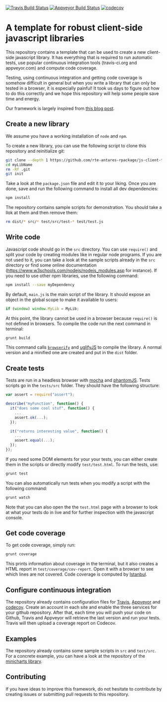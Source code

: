 [![Travis Build Status](https://travis-ci.org/rte-antares-rpackage/js-client-tmpl.svg?branch=master)](https://travis-ci.org/rte-antares-rpackage/js-client-tmpl)
[![Appveyor Build Status](https://ci.appveyor.com/api/projects/status/u2eqak19662etpu6/branch/master?svg=true
)](https://ci.appveyor.com/project/rte-antares-rpackage/js-client-tmpl)
[![codecov](https://codecov.io/gh/rte-antares-rpackage/js-client-tmpl/branch/master/graph/badge.svg)](https://codecov.io/gh/rte-antares-rpackage/js-client-tmpl)

# A template for robust client-side javascript libraries

This repository contains a template that can be used to create a new client-side javascript library. It has everything that is required to run automatic tests, use popular continuous integration tools (travis-ci.org and appveyor.com) and compute code coverage.

Testing, using continuous integration and getting code coverage is somehow difficult in general but when you write a library that can only be tested in a browser, it is especially painful! It took us days to figure out how to do this correctly and we hope this repository will help some people save time and energy.

Our framework is largely inspired from [this blog post](https://blog.engineyard.com/2015/measuring-clientside-javascript-test-coverage-with-istanbul).

## Create a new library
We assume you have a working installation of `node` and `npm`.

To create a new library, you can use the following script to clone this repository and reinitialize git:
```sh
git clone --depth 1 https://github.com/rte-antares-rpackage/js-client-tmpl myLibName
cd myLibName
rm -Rf .git
git init
```
Take a look at the `package.json` file and edit it to your liking. Once you are done, save and run the following command to install all dev dependencies:
```sh
npm install
```

The repository contains sample scripts for demonstration. You should take a llok at them and then remove them:
```sh
rm dist/* src/* test/src/test-* test/test.js
```

## Write code
Javascript code should go in the `src` directory. You can use `require()` and split your code by creating modules like in regular node programs. If you are not used to it, you can take a look at the sample scripts already in the `src` directory or find some online documentation (https://www.w3schools.com/nodejs/nodejs_modules.asp for instance). If you need to use other npm libraries, use the following command:
```sh
npm install --save myDependency
```

By default, `main.js` is the main script of the library. It should expose an object in the global scope to make it available to users:
```js
if (window) window.MyLib = MyLib;
```
At this point, the library cannot be used in a browser because `require()` is not defined in browsers. To compile the code run the next command in terminal:
```sh
grunt build
```
This command calls [`browserify`](http://browserify.org/) and [uglifyJS](https://github.com/mishoo/UglifyJS2) to compile the library. A normal version and a minified one are created and put in the `dist` folder.

## Create tests
Tests are run in a headless browser with [mocha](https://mochajs.org/) and [phantomJS](http://phantomjs.org/). Tests scripts go in the `tests/src` folder. They should have the following structure:

```js
var assert = require("assert");

describe("myFunction", function() {
  it("does some cool stuf", function() {
    ...
    assert.ok(...);
  });

  it("returns interesting value", function() {
    ...
    assert.equal(...);
  });
});
```

If you need some DOM elements for your your tests, you can either create them in the scripts or directly modify `test/test.html`. To run the tests, use:
```sh
grunt test
```
You can also automatically run tests when you modify a script with the following command:
```sh
grunt watch
```
Note that you can also open the the `test.html` page with a browser to look at what your tests do in live and for further inspection with the javascript console.

## Get code coverage
To get code coverage, simply run:
```sh
grunt coverage
```
This prints information about coverage in the terminal, but it also creates a HTML report in `test/coverage/cov-report`. Open it with a browser to see which lines are not covered. Code coverage is computed by [Istanbul](https://github.com/gotwarlost/istanbul).

## Configure continuous integration
The repository already contains configuration files for [Travis](https://travis-ci.org/), [Appveyor](https://www.appveyor.com/) and [codecov](https://codecov.io/gh). Create an account in each site and enable the three services for your github repository. After that, each time you will push your code on Github, Travis and Appveyor will retrieve the last version and run your tests. Travis will then upload a coverage report on Codecov.

## Examples
The repository already contains some sample scripts in `src` and `test/src`. For a concrete example, you can have a look at the repository of the [minicharts library](https://github.com/rte-antares-rpackage/minicharts).

## Contributing
If you have ideas to improve this framework, do not hesitate to contribute by creating issues or submitting pull requests to this repository.
